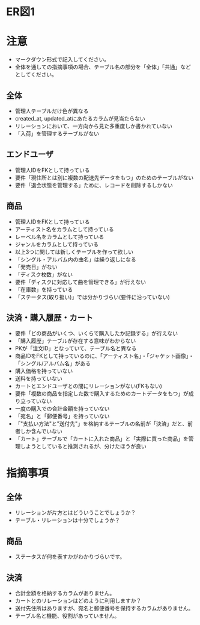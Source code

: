 # ER図1
# 注意
* マークダウン形式で記入してください。
* 全体を通しての指摘事項の場合、テーブル名の部分を「全体」「共通」などとしてください。
## 全体
- 管理人テーブルだけ色が異なる
- created_at, updated_atにあたるカラムが見当たらない
- リレーションにおいて、一方向から見た多重度しか書かれていない
- 「入荷」を管理するテーブルがない
## エンドユーザ
- 管理人IDをFKとして持っている
- 要件「現住所とは別に複数の配送先データをもつ」のためのテーブルがない
- 要件「退会状態を管理する」ために、レコードを削除するしかない
## 商品
- 管理人IDをFKとして持っている
- アーティスト名をカラムとして持っている
- レーベル名をカラムとして持っている
- ジャンルをカラムとして持っている
- 以上3つに関しては新しくテーブルを作って欲しい
- 「シングル・アルバム内の曲名」は繰り返しになる
- 「発売日」がない
- 「ディスク枚数」がない
- 要件「ディスクに対応して曲を管理できる」が行えない
- 「在庫数」を持っている
- 「ステータス(取り扱い)」では分かりづらい(要件に沿っていない)
## 決済・購入履歴・カート
- 要件「どの商品がいくつ、いくらで購入したか記録する」が行えない
- 「購入履歴」テーブルが存在する意味がわからない
- PKが「注文ID」となっていて、テーブル名と異なる
- 商品IDをFKとして持っているのに、「アーティスト名」・「ジャケット画像」・「シングル/アルバム名」がある
- 購入価格を持っていない
- 送料を持っていない
- カートとエンドユーザとの間にリレーションがない(FKもない)
- 要件「複数の商品を指定した数で購入するためのカートデータをもつ」が成り立っていない
- 一度の購入での合計金額を持っていない
- 「宛名」と「郵便番号」を持っていない
- 「"支払い方法"と"送付先"」を格納するテーブルの名前が「決済」だと、前者しか含んでいない
- 「カート」テーブルで「カートに入れた商品」と「実際に買った商品」を管理しようとしていると推測されるが、分けたほうが良い

# 指摘事項
## 全体
- リレーションが片方とはどういうことでしょうか？
- テーブル・リレーションは十分でしょうか？

## 商品
- ステータスが何を表すかがわかりづらいです。

## 決済
- 合計金額を格納するカラムがありません。
- カートとのリレーションはどのように利用しますか？
- 送付先住所はありますが、宛名と郵便番号を保持するカラムがありません。
- テーブル名と機能、役割があっていません。
